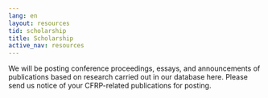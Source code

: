 ```yaml
---
lang: en
layout: resources
tid: scholarship
title: Scholarship
active_nav: resources
---
```

We will be posting conference proceedings, essays, and announcements of publications based on research carried out in our database here. Please send us notice of your CFRP-related publications for posting.